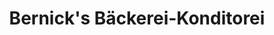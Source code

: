 ---
title: "Bernick's Bäckerei-Konditorei"
url: /tangerhuette/bernicks-baeckerei-konditorei/
shop: Bäckerei
---